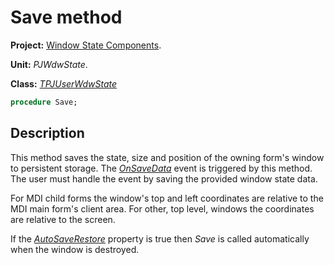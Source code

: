 # Save method #

**Project:** [Window State Components](../API.md).

**Unit:** _PJWdwState_.

**Class:** _[TPJUserWdwState](./TPJUserWdwState.md)_

```pascal
procedure Save;
```

## Description ##

This method saves the state, size and position of the owning form's window to persistent storage. The _[OnSaveData](./TPJUserWdwState-OnSaveData.md)_ event is triggered by this method. The user must handle the event by saving the provided window state data.

For MDI child forms the window's top and left coordinates are relative to the MDI main form's client area. For other, top level, windows the coordinates are relative to the screen.

If the _[AutoSaveRestore](./TPJCustomWdwState-AutoSaveRestore.md)_ property is true then _Save_ is called automatically when the window is destroyed.